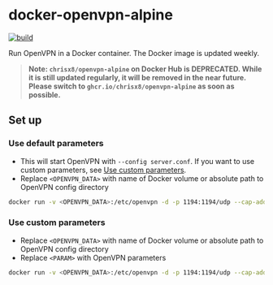 # docker-openvpn-alpine

[![build](https://github.com/chrisx8/docker-openvpn-alpine/actions/workflows/build.yml/badge.svg)](https://github.com/chrisx8/docker-openvpn-alpine/actions/workflows/build.yml)

Run OpenVPN in a Docker container. The Docker image is updated weekly.

> **Note: `chrisx8/openvpn-alpine` on Docker Hub is DEPRECATED. While it is still updated regularly, it will be removed in the near future.**  
> **Please switch to `ghcr.io/chrisx8/openvpn-alpine` as soon as possible.**

## Set up

### Use default parameters

- This will start OpenVPN with `--config server.conf`. If you want to use custom parameters, see [Use custom parameters](#use-custom-parameters).
- Replace `<OPENVPN_DATA>` with name of Docker volume or absolute path to OpenVPN config directory

```bash
docker run -v <OPENVPN_DATA>:/etc/openvpn -d -p 1194:1194/udp --cap-add=NET_ADMIN ghcr.io/chrisx8/openvpn-alpine
```

### Use custom parameters

- Replace `<OPENVPN_DATA>` with name of Docker volume or absolute path to OpenVPN config directory
- Replace `<PARAM>` with OpenVPN parameters

```bash
docker run -v <OPENVPN_DATA>:/etc/openvpn -d -p 1194:1194/udp --cap-add=NET_ADMIN ghcr.io/chrisx8/openvpn-alpine ovpn-start <PARAM>
```
